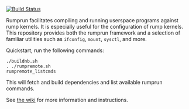 [![Build Status](https://travis-ci.org/rumpkernel/rumprun.png?branch=master)](https://travis-ci.org/rumpkernel/rumprun)

Rumprun facilitates compiling and running userspace programs against rump
kernels.  It is especially useful for the configuration of rump kernels.
This repository provides both the rumprun framework and a selection of
familiar utilities such as `ifconfig`, `mount`, `sysctl`, and more.

Quickstart, run the following commands:

````
./buildnb.sh
. ./rumpremote.sh
rumpremote_listcmds
````

This will fetch and build dependencies and list available rumprun commands.

See [the wiki](http://wiki.rumpkernel.org/Repo:-rumprun) for more
information and instructions.
